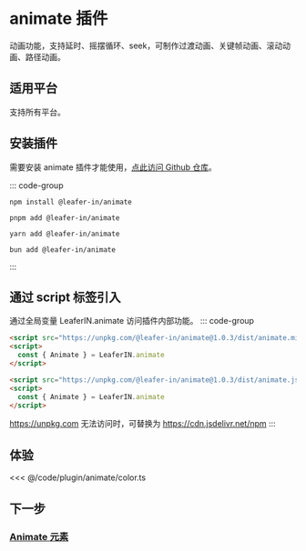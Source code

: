 <script setup>
import Case from '/component/Case.vue'
</script>

# animate 插件

动画功能，支持延时、摇摆循环、seek，可制作过渡动画、关键帧动画、滚动动画、路径动画。

<case name="AnimateFrames" editor=false></case>

## 适用平台

支持所有平台。

## 安装插件

需要安装 animate 插件才能使用，[点此访问 Github 仓库](https://github.com/leaferjs/in/tree/main/packages/animate)。

::: code-group

```sh[npm]
npm install @leafer-in/animate
```

```sh[pnpm]
pnpm add @leafer-in/animate
```

```sh[yarn]
yarn add @leafer-in/animate
```

```sh[bun]
bun add @leafer-in/animate
```

:::

## 通过 script 标签引入

通过全局变量 LeaferIN.animate 访问插件内部功能。
::: code-group

```html [animate.min]
<script src="https://unpkg.com/@leafer-in/animate@1.0.3/dist/animate.min.js"></script>
<script>
  const { Animate } = LeaferIN.animate
</script>
```

```html [animate]
<script src="https://unpkg.com/@leafer-in/animate@1.0.3/dist/animate.js"></script>
<script>
  const { Animate } = LeaferIN.animate
</script>
```

https://unpkg.com 无法访问时，可替换为 https://cdn.jsdelivr.net/npm
:::

## 体验

<case name="AnimateColor" editor=false></case>

<<< @/code/plugin/animate/color.ts

## 下一步

### [Animate 元素](./Animate.md)
